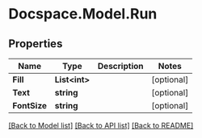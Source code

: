 # Docspace.Model.Run

## Properties

Name | Type | Description | Notes
------------ | ------------- | ------------- | -------------
**Fill** | **List&lt;int&gt;** |  | [optional] 
**Text** | **string** |  | [optional] 
**FontSize** | **string** |  | [optional] 

[[Back to Model list]](../README.md#documentation-for-models) [[Back to API list]](../README.md#documentation-for-api-endpoints) [[Back to README]](../README.md)

